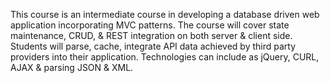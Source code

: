 This course is an intermediate course in developing a database driven web application incorporating MVC patterns. The course will cover state maintenance, CRUD, & REST integration on both server & client side. Students will parse, cache, integrate API data achieved by third party providers into their application. Technologies can include as jQuery, CURL, AJAX & parsing JSON & XML.